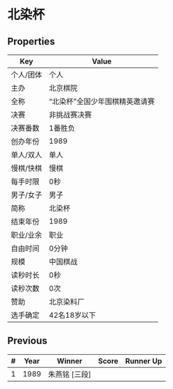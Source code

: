 # 北染杯

## Properties

| Key | Value |
| --- | ----- |
| 个人/团体 | 个人 |
| 主办 | 北京棋院 |
| 全称 | “北染杯”全国少年围棋精英邀请赛 |
| 决赛 | 非挑战赛决赛 |
| 决赛番数 | 1番胜负 |
| 创办年份 | 1989 |
| 单人/双人 | 单人 |
| 慢棋/快棋 | 慢棋 |
| 每手时限 | 0秒 |
| 男子/女子 | 男子 |
| 简称 | 北染杯 |
| 结束年份 | 1989 |
| 职业/业余 | 职业 |
| 自由时间 | 0分钟 |
| 规模 | 中国棋战 |
| 读秒时长 | 0秒 |
| 读秒次数 | 0次 |
| 赞助 | 北京染料厂 |
| 选手确定 | 42名18岁以下 |

## Previous

| # | Year | Winner | Score | Runner Up |
| --- | --- | --- | --- | --- |
| 1 | 1989 | 朱燕铭 [三段] |  |  |

